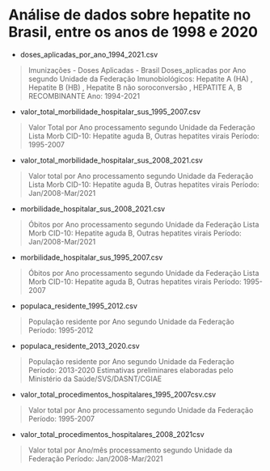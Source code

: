 # Análise de dados sobre hepatite no Brasil, entre os anos de 1998 e 2020

* doses_aplicadas_por_ano_1994_2021.csv
>Imunizações - Doses Aplicadas - Brasil
Doses_aplicadas por Ano segundo Unidade da Federação
Imunobiológicos: Hepatite A (HA) , Hepatite B (HB) , Hepatite B não soroconversão , HEPATITE A, B RECOMBINANTE
Ano: 1994-2021


* valor_total_morbilidade_hospitalar_sus_1995_2007.csv
>Valor Total por Ano processamento segundo Unidade da Federação
Lista Morb CID-10: Hepatite aguda B, Outras hepatites virais
Período: 1995-2007


* valor_total_morbilidade_hospitalar_sus_2008_2021.csv
>Valor total por Ano processamento segundo Unidade da Federação
Lista Morb CID-10: Hepatite aguda B, Outras hepatites virais
Período: Jan/2008-Mar/2021


* morbilidade_hospitalar_sus_2008_2021.csv
>Óbitos por Ano processamento segundo Unidade da Federação
Lista Morb CID-10: Hepatite aguda B, Outras hepatites virais
Período: Jan/2008-Mar/2021


* morbilidade_hospitalar_sus_1995_2007.csv
>Óbitos por Ano processamento segundo Unidade da Federação
Lista Morb CID-10: Hepatite aguda B, Outras hepatites virais
Período: 1995-2007


* populaca_residente_1995_2012.csv
>População residente por Ano segundo Unidade da Federação
Período: 1995-2012


* populaca_residente_2013_2020.csv
>População residente por Ano segundo Unidade da Federação
Período: 2013-2020
Estimativas preliminares elaboradas pelo Ministério da Saúde/SVS/DASNT/CGIAE


* valor_total_procedimentos_hospitalares_1995_2007csv.csv
>Valor total por Ano processamento segundo Unidade da Federação
Período: 1995-2007


* valor_total_procedimentos_hospitalares_2008_2021csv
>Valor total por Ano/mês processamento segundo Unidade da Federação
Período: Jan/2008-Mar/2021
